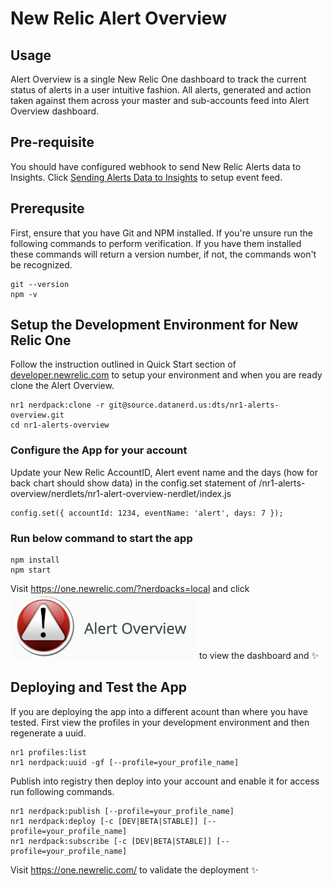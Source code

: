 # New Relic Alert Overview

## Usage
Alert Overview is a single New Relic One dashboard to track the current status of alerts in a user intuitive fashion. All alerts, generated and action taken against them across your master and sub-accounts feed into Alert Overview dashboard.

## Pre-requisite
You should have configured webhook to send New Relic Alerts data to Insights. Click [Sending Alerts Data to Insights](https://blog.newrelic.com/product-news/sending-alerts-data-to-insights/) to setup event feed.

## Prerequsite
First, ensure that you have Git and NPM installed. If you're unsure run the following commands to perform verification. If you have them installed these commands will return a version number, if not, the commands won't be recognized.

```
git --version
npm -v
```

## Setup the Development Environment for New Relic One
Follow the instruction outlined in Quick Start section of [developer.newrelic.com](https://developer.newrelic.com/) to setup your environment and when you are ready clone the Alert Overview.

```
nr1 nerdpack:clone -r git@source.datanerd.us:dts/nr1-alerts-overview.git
cd nr1-alerts-overview
```

### Configure the App for your account
Update your New Relic AccountID, Alert event name and the days (how for back chart should show data) in the config.set statement of /nr1-alerts-overview/nerdlets/nr1-alert-overview-nerdlet/index.js  
```
config.set({ accountId: 1234, eventName: 'alert', days: 7 });
```

### Run below command to start the app 
```
npm install
npm start
```

Visit https://one.newrelic.com/?nerdpacks=local and click ![Alert Overview](./images/Alert.png) to view the dashboard and :sparkles:

## Deploying and Test the App
If you are deploying the app into a different acount than where you have tested. First view the profiles in your development environment and then regenerate a uuid.

```
nr1 profiles:list
nr1 nerdpack:uuid -gf [--profile=your_profile_name]
```

Publish into registry then deploy into your account and enable it for access run following commands.

```
nr1 nerdpack:publish [--profile=your_profile_name]
nr1 nerdpack:deploy [-c [DEV|BETA|STABLE]] [--profile=your_profile_name]
nr1 nerdpack:subscribe [-c [DEV|BETA|STABLE]] [--profile=your_profile_name]
```

Visit https://one.newrelic.com/ to validate the deployment :sparkles: